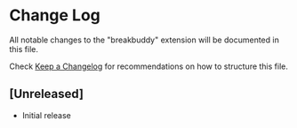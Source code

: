# Change Log

All notable changes to the "breakbuddy" extension will be documented in this file.

Check [Keep a Changelog](http://keepachangelog.com/) for recommendations on how to structure this file.

## [Unreleased]

- Initial release